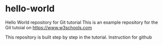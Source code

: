 # hello-world
Hello World repository for Git tutorial
This is an example repository for the Git tutoial on https://www.w3schools.com

This repository is built step by step in the tutorial.
Instruction for github
